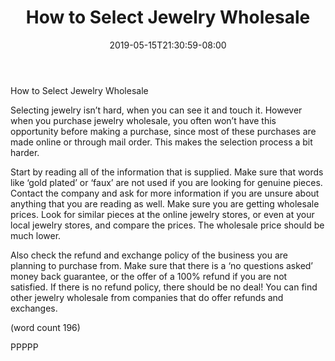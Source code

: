 ﻿---
title: "How to Select Jewelry Wholesale"
date: 2019-05-15T21:30:59-08:00
description: "Jewelry Wholesale Tips for Web Success"
featured_image: "/images/Jewelry Wholesale.jpg"
tags: ["Jewelry Wholesale"]
---

How to Select Jewelry Wholesale

Selecting jewelry isn’t hard, when you can see it 
and touch it. However when you purchase jewelry 
wholesale, you often won’t have this opportunity 
before making a purchase, since most of these 
purchases are made online or through mail order. 
This makes the selection process a bit harder. 

Start by reading all of the information that is 
supplied. Make sure that words like ‘gold plated’ or 
‘faux’ are not used if you are looking for genuine 
pieces. Contact the company and ask for more 
information if you are unsure about anything that 
you are reading as well. Make sure you are getting 
wholesale prices. Look for similar pieces at the 
online jewelry stores, or even at your local jewelry 
stores, and compare the prices. The wholesale 
price should be much lower.

Also check the refund and exchange policy of the 
business you are planning to purchase from. Make 
sure that there is a ‘no questions asked’ money 
back guarantee, or the offer of a 100% refund if you 
are not satisfied. If there is no refund policy, there 
should be no deal! You can find other jewelry 
wholesale from companies that do offer refunds 
and exchanges.

(word count 196)

PPPPP

